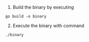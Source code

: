 1. Build the binary by executing 
```
go build -o binary
```

2. Execute the binary with command
```
./binary
```